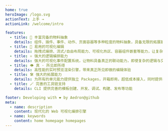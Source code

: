 ```yaml
---
home: true
heroImage: /logo.svg
actionText: 上手 →
actionLink: /welcome/intro

features:
  - title: 🌟 丰富完备的物料抽象
    details: 组件、插件、事件、动作、页面容器等多种粒度的物料抽象，具备无限的拓展能力
  - title: 🤟 易用的可视化编辑
    details: 拖拽式编排、流式/自由布局能力、可视化热区、容器组件嵌套等能力，让复杂的编排功能也变得友好且易用
  - title: ⚛️ 强大的逻辑编排能力
    details: 强大的可视化事件配置系统，让物料具备真正的联动能力，即使复杂的逻辑与交互也不在话下
  - title: 👁 真 · 所见即所得
    details: 高性能的实时预览渲染引擎，带来真正所见即做的编辑体验
  - title: 🛠 强大的拓展能力
    details: 为所有的单元能力提供独立 Packages，开箱即用，超低成本接入，同时提供丰富的拓展接口
  - title: 🪄 完善的工具链支持
    details: CLI 提供完善的模板创建、开发、调试、构建、发布等功能

footer: Developing with ❤️ by Aedron@github
meta:
  - name: description
    content: 现代化的 Web 可视化编排引擎
  - name: keywords
    content: home homepage homepages
---
```

